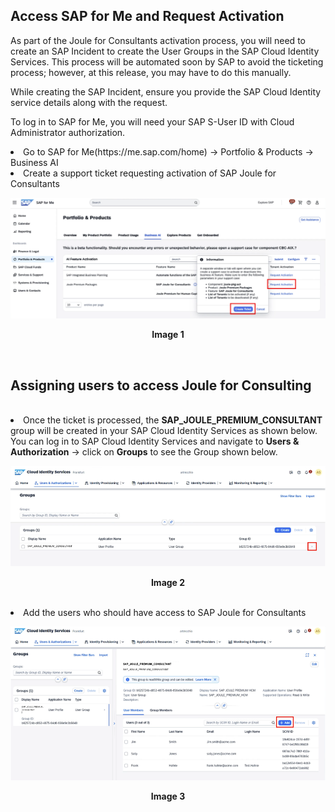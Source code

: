 ## Access SAP for Me and Request Activation
 
As part of the Joule for Consultants activation process, you will need to create an SAP Incident to create the User Groups in the SAP Cloud Identity Services. This process will be automated soon by SAP to avoid the ticketing process; however, at this release, you may have to do this manually.
 
While creating the SAP Incident, ensure you provide the SAP Cloud Identity service details along with the request.
 
To log in to SAP for Me, you will need your SAP S-User ID with Cloud Administrator authorization.
 
<li>Go to SAP for Me(https://me.sap.com/home) → Portfolio & Products → Business AI 
<li>Create a support ticket requesting activation of SAP Joule for Consultants  
<br>
<p align="center"> 
<img src="images/3.5.1.png"> 
</p>
<p align="center"> <b>Image 1</b> </p>
<br>
 
## Assigning users to access Joule for Consulting
<br>
<li>Once the ticket is processed, the <b>SAP_JOULE_PREMIUM_CONSULTANT</b> group will be created in your SAP Cloud Identity Services as shown below. You can log in to SAP Cloud Identity Services and navigate to <b>Users & Authorization</b> -> click on <b>Groups</b> to see the Group shown below. 
<br>
<p align="center"> 
<img src="images/3.6.2.png"> 
</p>
<p align="center"> <b>Image 2</b> </p>
<br>
<li>Add the users who should have access to SAP Joule for Consultants 
<br>
<p align="center"> 
<img src="images/3.6.3.png"> 
</p>
<p align="center"> <b>Image 3</b> </p>
<br>
